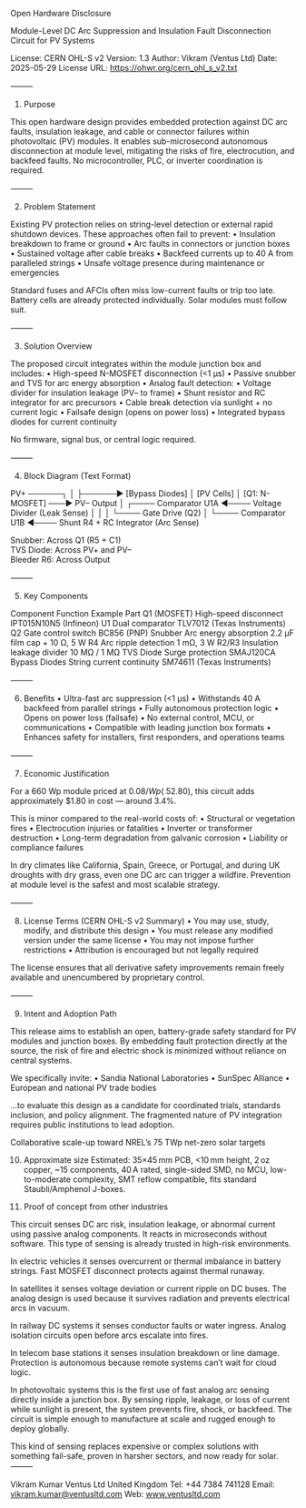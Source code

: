Open Hardware Disclosure

Module-Level DC Arc Suppression and Insulation Fault Disconnection Circuit for PV Systems

License: CERN OHL-S v2
Version: 1.3
Author: Vikram (Ventus Ltd)
Date: 2025-05-29
License URL: https://ohwr.org/cern_ohl_s_v2.txt

⸻

1. Purpose

This open hardware design provides embedded protection against DC arc faults, insulation leakage, and cable or connector failures within photovoltaic (PV) modules. It enables sub-microsecond autonomous disconnection at module level, mitigating the risks of fire, electrocution, and backfeed faults. No microcontroller, PLC, or inverter coordination is required.

⸻

2. Problem Statement

Existing PV protection relies on string-level detection or external rapid shutdown devices. These approaches often fail to prevent:
	•	Insulation breakdown to frame or ground
	•	Arc faults in connectors or junction boxes
	•	Sustained voltage after cable breaks
	•	Backfeed currents up to 40 A from paralleled strings
	•	Unsafe voltage presence during maintenance or emergencies

Standard fuses and AFCIs often miss low-current faults or trip too late. Battery cells are already protected individually. Solar modules must follow suit.

⸻

3. Solution Overview

The proposed circuit integrates within the module junction box and includes:
	•	High-speed N-MOSFET disconnection (<1 µs)
	•	Passive snubber and TVS for arc energy absorption
	•	Analog fault detection:
	•	Voltage divider for insulation leakage (PV– to frame)
	•	Shunt resistor and RC integrator for arc precursors
	•	Cable break detection via sunlight + no current logic
	•	Failsafe design (opens on power loss)
	•	Integrated bypass diodes for current continuity

No firmware, signal bus, or central logic required.

⸻

4. Block Diagram (Text Format)

PV+ ──────┐
          │
          ├──────► [Bypass Diodes]
          │
       [PV Cells]
          │
         [Q1: N-MOSFET] ───► PV– Output
          │
   ┌──── Comparator U1A ◄──── Voltage Divider (Leak Sense)
   │        │
   │        └──── Gate Drive (Q2)
   │
   └──── Comparator U1B ◄──── Shunt R4 + RC Integrator (Arc Sense)

Snubber: Across Q1 (R5 + C1)  
TVS Diode: Across PV+ and PV–  
Bleeder R6: Across Output


⸻

5. Key Components

Component	Function	Example Part
Q1 (MOSFET)	High-speed disconnect	IPT015N10N5 (Infineon)
U1	Dual comparator	TLV7012 (Texas Instruments)
Q2	Gate control switch	BC856 (PNP)
Snubber	Arc energy absorption	2.2 µF film cap + 10 Ω, 5 W
R4	Arc ripple detection	1 mΩ, 3 W
R2/R3	Insulation leakage divider	10 MΩ / 1 MΩ
TVS Diode	Surge protection	SMAJ120CA
Bypass Diodes	String current continuity	SM74611 (Texas Instruments)


⸻

6. Benefits
	•	Ultra-fast arc suppression (<1 µs)
	•	Withstands 40 A backfeed from parallel strings
	•	Fully autonomous protection logic
	•	Opens on power loss (failsafe)
	•	No external control, MCU, or communications
	•	Compatible with leading junction box formats
	•	Enhances safety for installers, first responders, and operations teams

⸻

7. Economic Justification

For a 660 Wp module priced at $0.08/Wp (~$52.80), this circuit adds approximately $1.80 in cost — around 3.4%.

This is minor compared to the real-world costs of:
	•	Structural or vegetation fires
	•	Electrocution injuries or fatalities
	•	Inverter or transformer destruction
	•	Long-term degradation from galvanic corrosion
	•	Liability or compliance failures

In dry climates like California, Spain, Greece, or Portugal, and during UK droughts with dry grass, even one DC arc can trigger a wildfire. Prevention at module level is the safest and most scalable strategy.

⸻

8. License Terms (CERN OHL-S v2 Summary)
	•	You may use, study, modify, and distribute this design
	•	You must release any modified version under the same license
	•	You may not impose further restrictions
	•	Attribution is encouraged but not legally required

The license ensures that all derivative safety improvements remain freely available and unencumbered by proprietary control.

⸻

9. Intent and Adoption Path

This release aims to establish an open, battery-grade safety standard for PV modules and junction boxes. By embedding fault protection directly at the source, the risk of fire and electric shock is minimized without reliance on central systems.

We specifically invite:
	•	Sandia National Laboratories
	•	SunSpec Alliance
	•	European and national PV trade bodies

…to evaluate this design as a candidate for coordinated trials, standards inclusion, and policy alignment. The fragmented nature of PV integration requires public institutions to lead adoption.


Collaborative scale-up toward NREL’s 75 TWp net-zero solar targets

10. Approximate size 
Estimated: 35×45 mm PCB, <10 mm height, 2 oz copper, ~15 components, 40 A rated, single-sided SMD, no MCU, low-to-moderate complexity, SMT reflow compatible, fits standard Staubli/Amphenol J-boxes.

11. Proof of concept from other industries

This circuit senses DC arc risk, insulation leakage, or abnormal current using passive analog components. It reacts in microseconds without software. This type of sensing is already trusted in high-risk environments.

In electric vehicles it senses overcurrent or thermal imbalance in battery strings. Fast MOSFET disconnect protects against thermal runaway.

In satellites it senses voltage deviation or current ripple on DC buses. The analog design is used because it survives radiation and prevents electrical arcs in vacuum.

In railway DC systems it senses conductor faults or water ingress. Analog isolation circuits open before arcs escalate into fires.

In telecom base stations it senses insulation breakdown or line damage. Protection is autonomous because remote systems can’t wait for cloud logic.

In photovoltaic systems this is the first use of fast analog arc sensing directly inside a junction box. By sensing ripple, leakage, or loss of current while sunlight is present, the system prevents fire, shock, or backfeed. The circuit is simple enough to manufacture at scale and rugged enough to deploy globally.

This kind of sensing replaces expensive or complex solutions with something fail-safe, proven in harsher sectors, and now ready for solar.
⸻

Vikram Kumar
Ventus Ltd
United Kingdom
Tel: +44 7384 741128
Email: vikram.kumar@ventusltd.com
Web: www.ventusltd.com
